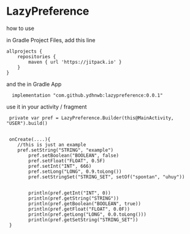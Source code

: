 # LazyPreference

how to use

in Gradle Project Files, add this line
```
allprojects {
	repositories {	
		maven { url 'https://jitpack.io' }
	}
}
```

and the in Gradle App

```
  implementation "com.github.ydhnwb:lazypreference:0.0.1"
```


use it in your activity / fragment

```
 private var pref = LazyPreference.Builder(this@MainActivity, "USER").build()


 onCreate(....){
 	//this is just an example
	pref.setString("STRING", "example")
        pref.setBoolean("BOOLEAN", false)
        pref.setFloat("FLOAT", 0.5F)
        pref.setInt("INT", 666)
        pref.setLong("LONG", 0.9.toLong())
        pref.setStringSet("STRING_SET", setOf("spontan", "uhuy"))


        println(pref.getInt("INT", 0))
        println(pref.getString("STRING"))
        println(pref.getBoolean("BOOLEAN", true))
        println(pref.getFloat("FLOAT", 0.0F))
        println(pref.getLong("LONG", 0.0.toLong()))
        println(pref.getSetString("STRING_SET"))
 }
```
  
